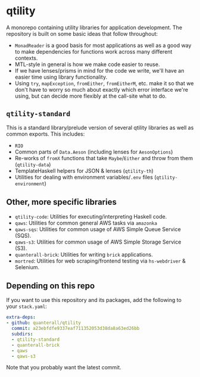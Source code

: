 # qtility

A monorepo containing utility libraries for application development. The repository is built on some
basic ideas that follow throughout:

- `MonadReader` is a good basis for most applications as well as a good way to make dependencies for
  functions work across many different contexts.
- MTL-style in general is how we make code easier to reuse.
- If we have lenses/prisms in mind for the code we write, we'll have an easier time using library
  functionality.
- Using `try`, `mapException`, `fromEither`, `fromEitherM`, etc. make it so that we don't have to
  worry so much about exactly which error interface we're using, but can decide more flexibly at the
  call-site what to do.

## `qtility-standard`

This is a standard library/prelude version of several qtility libraries as well as common exports.
This includes:

- `RIO`
- Common parts of `Data.Aeson` (including lenses for `AesonOptions`)
- Re-works of `fromX` functions that take `Maybe`/`Either` and throw from them (`qtility-data`)
- TemplateHaskell helpers for JSON & lenses (`qtility-th`)
- Utilities for dealing with environment variables/`.env` files (`qtility-environment`)

## Other, more specific libraries

- `qtility-code`: Utilities for executing/interpreting Haskell code.
- `qaws`: Utilities for common general AWS tasks via `amazonka`
- `qaws-sqs`: Utilities for common usage of AWS Simple Queue Service (SQS).
- `qaws-s3`: Utilities for common usage of AWS Simple Storage Service (S3).
- `quanterall-brick`: Utilities for writing `brick` applications.
- `mortred`: Utilities for web scraping/frontend testing via `hs-webdriver` & Selenium.

## Depending on this repo

If you want to use this repository and its packages, add the following to your `stack.yaml`:

```yaml
extra-deps:
- github: quanterall/qtility
  commit: a23ebfdfe9337eaf711352053d38da8a63ed26bb
  subdirs:
  - qtility-standard
  - quanterall-brick
  - qaws
  - qaws-s3
```

Note that you probably want the latest commit.
